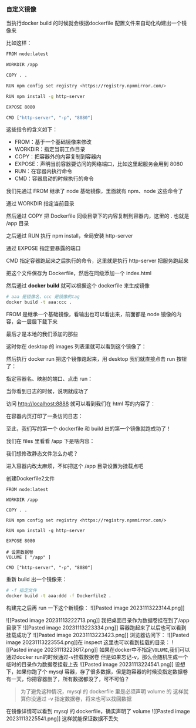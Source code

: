 ### 自定义镜像

当执行docker build 的时候就会根据dockerfile 配置文件来自动化构建出一个镜像来

比如这样：
```bash
FROM node:latest

WORKDIR /app

COPY . .

RUN npm config set registry <https://registry.npmmirror.com/>

RUN npm install -g http-server

EXPOSE 8080

CMD ["http-server", "-p", "8080"]
```

这些指令的含义如下：
- FROM：基于一个基础镜像来修改
- WORKDIR：指定当前工作目录
- COPY：把容器外的内容复制到容器内
- EXPOSE：声明当前容器要访问的网络端口，比如这里起服务会用到 8080
- RUN：在容器内执行命令
- CMD：容器启动的时候执行的命令

我们先通过 FROM 继承了 node 基础镜像，里面就有 npm、node 这些命令了

通过 WORKDIR 指定当前目录

然后通过 COPY 把 Dockerfile 同级目录下的内容复制到容器内，这里的 . 也就是 /app 目录

之后通过 RUN 执行 npm install，全局安装 http-server

通过 EXPOSE 指定要暴露的端口

CMD 指定容器跑起来之后执行的命令，这里就是执行 http-server 把服务跑起来

把这个文件保存为 Dockerfile，然后在同级添加一个 index.html


然后通过 **docker build** 就可以根据这个 dockerfile 来生成镜像

```bash
# aaa 是镜像名，ccc 是镜像的tag
docker build -t aaa:ccc .
```

FROM 是继承一个基础镜像，看输出也可以看出来，前面都是 node 镜像的内容，会一层层下载下来

最后才是本地的我们添加的那些

这时你在 desktop 的 images 列表里就可以看到这个镜像了：

然后执行 docker run 把这个镜像跑起来，用 desktop 我们就直接点击 run 按钮了：

指定容器名、映射的端口、点击 run：

当你看到日志的时候，说明就成功了

访问 [http://localhost:8888](http://localhost:8888) 就可以看到我们在 html 写的内容了：

在容器内页打印了一条访问日志：

至此，我们写的第一个 dockerfile 和 build 出的第一个镜像就跑成功了！

我们在 files 里看看 /app 下是啥内容：

我们想修改静态文件怎么办呢？

进入容器内改太麻烦，不如把这个 /app 目录设置为挂载点吧

创建Dockerfile2文件

```docker
FROM node:latest

WORKDIR /app

COPY . .

RUN npm config set registry <https://registry.npmmirror.com/>

RUN npm install -g http-server

EXPOSE 8080

# 设置数据卷
VOLUME [ "/app" ]

CMD ["http-server", "-p", "8080"]
```

重新 build 出一个镜像来：

```bash
# -f 指定文件
docker build -t aaa:ddd -f Dockerfile2 .
```

构建完之后再 run 一下这个新镜像：
![[Pasted image 20231113223144.png]]

![[Pasted image 20231113222713.png]]
我把桌面目录作为数据卷挂在到了/app目录下
![[Pasted image 20231113223334.png]]
容器跑起来了以后也可以看到挂载成功了
![[Pasted image 20231113223423.png]]
浏览器访问下：
![[Pasted image 20231113223554.png]]在 inspect 这里也可以看到挂载的目录：
![[Pasted image 20231113223617.png]]
如果在docker中不指定`VOLUME`,我们可以通过docker run的时候通过-v挂载数据卷
但是如果忘记-v，那么会随机生成一个临时的目录作为数据卷挂载上去
![[Pasted image 20231113224541.png]]
设想下，如果你跑了个 mysql 容器，存了很多数据，但是跑容器的时候没指定数据卷
有一天，你把容器删了，所有数据都没了，可不可怕？
> 为了避免这种情况，mysql 的 dockerfile 里是必须声明 volume 的
> 这样就算你没通过 -v 指定数据卷，将来也可以找回数据

在镜像详情可以看到 mysql 的 dockerfile，确实声明了 volume
![[Pasted image 20231113225541.png]]
这样就能保证数据不丢失
